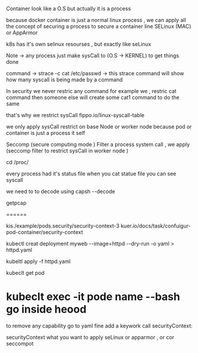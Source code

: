 Container look like a O.S but actually it is a process

because docker container is just a normal linux process , we can apply all the concept of securing a process to secure a container  line SELinux (MAC) or AppArmor

k8s has it's own selinux resourses , but exactly like seLinux

Note -> any process  just make sysCall to (O.S -> KERNEL) to get things done 

command -> strace   -c cat /etc/passwd  -> this strace command will show how many syscall is being made by a command

In security we never restric any command for example we , restric cat command then someone else will create some cat1 command to do the same 

that's why we restrict sysCall fippo.io/linux-syscall-table


we only  apply sysCall restrict on base Node or worker node because pod or container is just a process it self

Seccomp (secure computing mode ) Filter a process system call , we apply (seccomp filter to restrict sysCall in worker node )

cd /proc/<processId>

every process had it's status file when you cat statue file you can see syscall

we need to to decode using capsh --decode <sha>

getpcap <process id>

======

kis./example/pods.security/security-context-3
kuer.io/docs/task/confuigur-pod-container/security-context

kubectl creat deployment myweb --image=httpd --dry-run -o yaml > httpd.yaml


kubeltl apply -f httpd.yaml

kubeclt get pod


kubeclt exec -it pode name --bash go inside heood 
=================================================
to remove any capability go to yaml fine add a keywork  call securityContext:

securityContext what you want to apply seLinux or apparmor , or cor seccompot 









